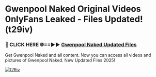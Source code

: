 # Gwenpool Naked Original Videos 0nlyFans Leaked - Files Updated! (t29iv)

<h3>🔴 CLICK HERE 🌐==►► <a href="https://tinyurl.com/up5wt9bj" rel="nofollow">Gwenpool Naked Updated Files</a></h3>

Get Gwenpool Naked and all content. Now you can access all videos and pictures of Gwenpool Naked. New Updated Files 2025!

[![t29iv](https://i.imgur.com/ABiUzMV.gif)](https://tinyurl.com/up5wt9bj)
